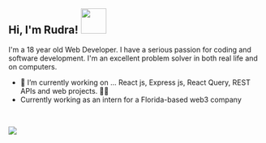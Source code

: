 ## Hi, I'm Rudra! <img src="https://media.giphy.com/media/mGcNjsfWAjY5AEZNw6/giphy.gif" width="50"></h2>
 

I'm a 18 year old Web Developer. I have a serious passion for coding and software development. I'm an excellent problem solver in both real life and on computers.
 <br>

- 🔭 I’m currently working on ... React js, Express js, React Query, REST APIs and web projects. 🐱‍👤
- Currently working as an intern for a Florida-based web3 company 

 <br>

![](https://visitor-badge.laobi.icu/badge?page_id=rk03ind.visitor-badge&style=flat-square&color=0088cc)<br>
